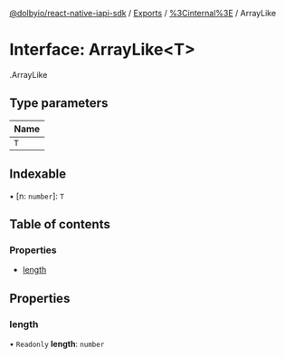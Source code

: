 [@dolbyio/react-native-iapi-sdk](../README.md) / [Exports](../modules.md) / [%3Cinternal%3E](../modules/_internal_.md) / ArrayLike

# Interface: ArrayLike<T\>

[<internal>](../modules/_internal_.md).ArrayLike

## Type parameters

| Name |
| :------ |
| `T` |

## Indexable

▪ [n: `number`]: `T`

## Table of contents

### Properties

- [length](_internal_.ArrayLike.md#length)

## Properties

### length

• `Readonly` **length**: `number`
